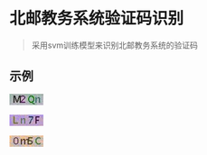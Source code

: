# 北邮教务系统验证码识别

> 采用svm训练模型来识别北邮教务系统的验证码
## 示例
![](https://raw.githubusercontent.com/ZqtCtios/buptVerificationCode/master/0-yz.jpg)

![](https://raw.githubusercontent.com/ZqtCtios/buptVerificationCode/master/1-yz.jpg)

![](https://raw.githubusercontent.com/ZqtCtios/buptVerificationCode/master/2-yz.jpg)

